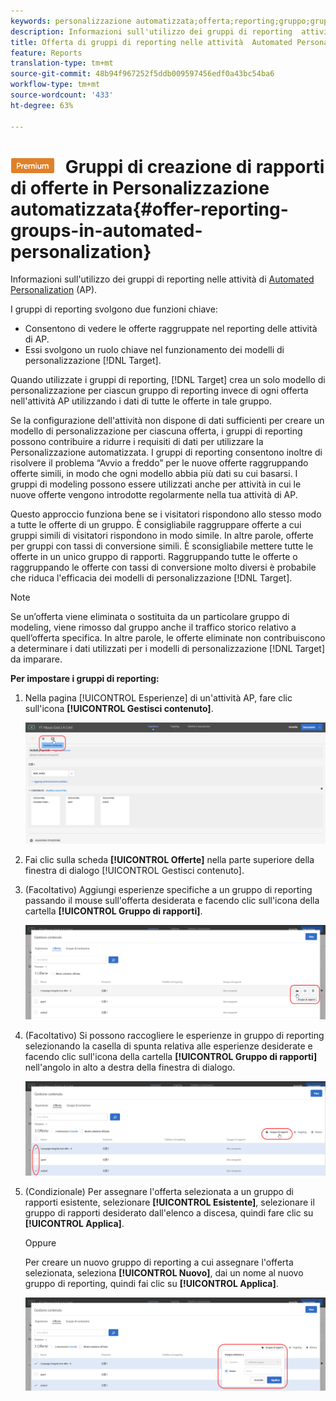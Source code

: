 ```yaml
---
keywords: personalizzazione automatizzata;offerta;reporting;gruppo;gruppo di rapporti
description: Informazioni sull'utilizzo dei gruppi di reporting  attività Automated Personalization (AP) in  Adobe Target.
title: Offerta di gruppi di reporting nelle attività  Automated Personalization (AP)
feature: Reports
translation-type: tm+mt
source-git-commit: 48b94f967252f5ddb009597456edf0a43bc54ba6
workflow-type: tm+mt
source-wordcount: '433'
ht-degree: 63%

---
```



# ![PREMIUM](/help/assets/premium.png) Gruppi di creazione di rapporti di offerte in Personalizzazione automatizzata{#offer-reporting-groups-in-automated-personalization}

Informazioni sull&#39;utilizzo dei gruppi di reporting nelle attività di [ Automated Personalization](/help/c-activities/t-automated-personalization/automated-personalization.md) (AP).

I gruppi di reporting svolgono due funzioni chiave:

* Consentono di vedere le offerte raggruppate nel reporting delle attività di AP.
* Essi svolgono un ruolo chiave nel funzionamento dei modelli di personalizzazione [!DNL Target].

Quando utilizzate i gruppi di reporting, [!DNL Target] crea un solo modello di personalizzazione per ciascun gruppo di reporting invece di ogni offerta nell&#39;attività AP utilizzando i dati di tutte le offerte in tale gruppo.

Se la configurazione dell&#39;attività non dispone di dati sufficienti per creare un modello di personalizzazione per ciascuna offerta, i gruppi di reporting possono contribuire a ridurre i requisiti di dati per utilizzare la Personalizzazione automatizzata. I gruppi di reporting consentono inoltre di risolvere il problema “Avvio a freddo” per le nuove offerte raggruppando offerte simili, in modo che ogni modello abbia più dati su cui basarsi. I gruppi di modeling possono essere utilizzati anche per attività in cui le nuove offerte vengono introdotte regolarmente nella tua attività di AP.

Questo approccio funziona bene se i visitatori rispondono allo stesso modo a tutte le offerte di un gruppo. È consigliabile raggruppare offerte a cui gruppi simili di visitatori rispondono in modo simile. In altre parole, offerte per gruppi con tassi di conversione simili. È sconsigliabile mettere tutte le offerte in un unico gruppo di rapporti. Raggruppando tutte le offerte o raggruppando le offerte con tassi di conversione molto diversi è probabile che riduca l&#39;efficacia dei modelli di personalizzazione [!DNL Target].

>[!NOTE]
>
>Se un’offerta viene eliminata o sostituita da un particolare gruppo di modeling, viene rimosso dal gruppo anche il traffico storico relativo a quell’offerta specifica. In altre parole, le offerte eliminate non contribuiscono a determinare i dati utilizzati per i modelli di personalizzazione [!DNL Target] da imparare.

**Per impostare i gruppi di reporting:**

1. Nella pagina [!UICONTROL Esperienze] di un&#39;attività AP, fare clic sull&#39;icona **[!UICONTROL Gestisci contenuto]**.

   ![](assets/ap_manage_content.png)

1. Fai clic sulla scheda **[!UICONTROL Offerte]** nella parte superiore della finestra di dialogo [!UICONTROL Gestisci contenuto].
1. (Facoltativo) Aggiungi esperienze specifiche a un gruppo di reporting passando il mouse sull&#39;offerta desiderata e facendo clic sull&#39;icona della cartella **[!UICONTROL Gruppo di rapporti]**.

   ![](assets/ap_manage_content_2.png)

1. (Facoltativo) Si possono raccogliere le esperienze in gruppo di reporting selezionando la casella di spunta relativa alle esperienze desiderate e facendo clic sull&#39;icona della cartella **[!UICONTROL Gruppo di rapporti]** nell&#39;angolo in alto a destra della finestra di dialogo.

   ![](assets/ap_manage_content_3.png)

1. (Condizionale) Per assegnare l&#39;offerta selezionata a un gruppo di rapporti esistente, selezionare **[!UICONTROL Esistente]**, selezionare il gruppo di rapporti desiderato dall&#39;elenco a discesa, quindi fare clic su **[!UICONTROL Applica]**.

   Oppure

   Per creare un nuovo gruppo di reporting a cui assegnare l&#39;offerta selezionata, seleziona **[!UICONTROL Nuovo]**, dai un nome al nuovo gruppo di reporting, quindi fai clic su **[!UICONTROL Applica]**.

   ![](assets/ap_reporting_groups.png)

